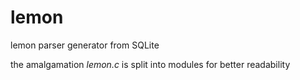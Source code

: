 # lemon
lemon parser generator from SQLite

the amalgamation *lemon.c* is split into modules for better readability
